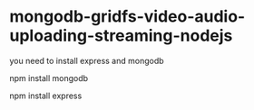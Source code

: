 # mongodb-gridfs-video-audio-uploading-streaming-nodejs


you need to install express and mongodb

npm install mongodb

npm install express

